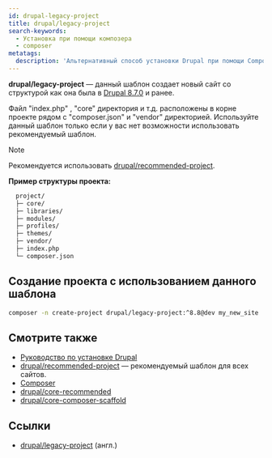 ```yaml
---
id: drupal-legacy-project
title: drupal/legacy-project
search-keywords:
  - Установка при помощи композера
  - composer
metatags:
  description: 'Альтернативный способ установки Drupal при помощи Composer.'
---
```


**drupal/legacy-project** — данный шаблон создает новый сайт со структурой как она была в [Drupal 8.7.0](./release-8.7.0.md) и ранее. 

Файл "index.php" , "core" директория и т.д. расположены в корне проекте рядом с "composer.json" и "vendor" директорией. Используйте данный шаблон только если у вас нет возможности использовать рекомендуемый шаблон.

> [!NOTE]
> Рекомендуется использовать [drupal/recommended-project](drupal-recommended-project.md).

**Пример структуры проекта:**

```bash
  project/
  ├─ core/
  ├─ libraries/
  ├─ modules/
  ├─ profiles/
  ├─ themes/
  ├─ vendor/
  ├─ index.php
  └─ composer.json
```

## Создание проекта с использованием данного шаблона

```bash
composer -n create-project drupal/legacy-project:^8.8@dev my_new_site 
```

## Смотрите также

- [Руководство по установке Drupal](../drupal/9/installation.md)
- [drupal/recommended-project](drupal-recommended-project.md) — рекомендуемый шаблон для всех сайтов.
- [Composer](composer.md)
- [drupal/core-recommended](drupal-core-recommended.md)
- [drupal/core-composer-scaffold](drupal-core-composer-scaffold.md)

## Ссылки

- [drupal/legacy-project](https://github.com/drupal/legacy-project) (англ.)
